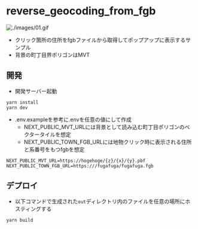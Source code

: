 # reverse_geocoding_from_fgb

![./images/01.gif](./images/01.gif)

- クリック箇所の住所をfgbファイルから取得してポップアップに表示するサンプル
- 背景の町丁目界ポリゴンはMVT

## 開発

- 開発サーバー起動

```shell
yarn install
yarn dev
```

- .env.exampleを参考に.envを任意の値にして作成
  - NEXT_PUBLIC_MVT_URLには背景として読み込む町丁目ポリゴンのベクタータイルを想定
  - NEXT_PUBLIC_TOWN_FGB_URLには地物クリック時に表示される住所と系番号をもつfgbを想定

```text
NEXT_PUBLIC_MVT_URL=https://hogehoge/{z}/{x}/{y}.pbf
NEXT_PUBLIC_TOWN_FGB_URL=https:///fugafuga/fugafuga.fgb
```

## デプロイ

- 以下コマンドで生成された`out`ディレクトリ内のファイルを任意の場所にホスティングする

```shell
yarn build
```
